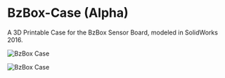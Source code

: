 # BzBox-Case (Alpha)
A 3D Printable Case for the BzBox Sensor Board, modeled in SolidWorks 2016.

![BzBox Case](https://github.com/opensourcebeehives/BzBox-Case/blob/master/Images/OSBH%20-%20BzBox%20Case%20-%20v0.2.1%20-%2002.jpg?raw=true)

![BzBox Case](https://github.com/opensourcebeehives/BzBox-Case/blob/master/Images/OSBH%20-%20BzBox%20Case%20-%20v0.2.1%20-%2001.png?raw=true)
